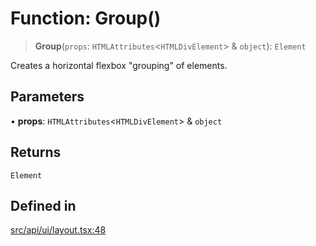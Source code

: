 # Function: Group()

> **Group**(`props`: `HTMLAttributes`\<`HTMLDivElement`\> & `object`): `Element`

Creates a horizontal flexbox "grouping" of elements.

## Parameters

• **props**: `HTMLAttributes`\<`HTMLDivElement`\> & `object`

## Returns

`Element`

## Defined in

[src/api/ui/layout.tsx:48](https://github.com/GamerGirlandCo/datacore/blob/73f36550e501eb29175b69b6a097ff3d4401efc7/src/api/ui/layout.tsx#L48)
